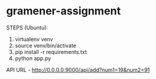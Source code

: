 # gramener-assignment

STEPS (Ubuntu):

1. virtualenv venv
2. source venv/bin/activate
3. pip install -r requirements.txt
4. python app.py

API URL - http://0.0.0.0:9000/api/add?num1=19&num2=91
